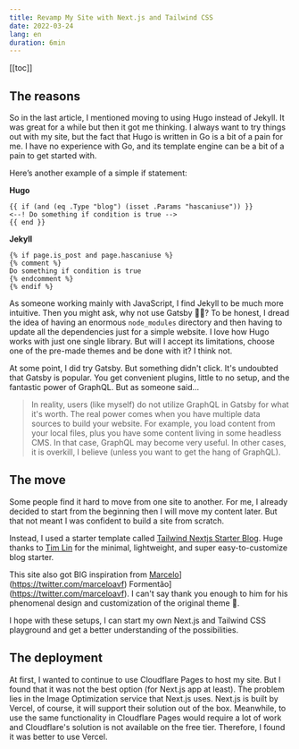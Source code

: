 ```yaml
---
title: Revamp My Site with Next.js and Tailwind CSS
date: 2022-03-24
lang: en
duration: 6min
---
```


[[toc]]

## The reasons

So in the last article, I mentioned moving to using Hugo instead of Jekyll. It was great for a while but then it got me thinking. I always want to try things out with my site, but the fact that Hugo is written in Go is a bit of a pain for me. I have no experience with Go, and its template engine can be a bit of a pain to get started with.

Here’s another example of a simple if statement:

**Hugo**

```
{{ if (and (eq .Type "blog") (isset .Params "hascaniuse")) }}
<--! Do something if condition is true -->
{{ end }}
```

**Jekyll**

```
{% if page.is_post and page.hascaniuse %}
{% comment %}
Do something if condition is true
{% endcomment %}
{% endif %}
```

As someone working mainly with JavaScript, I find Jekyll to be much more intuitive. Then you might ask, why not use Gatsby 🤷‍♂️? To be honest, I dread the idea of having an enormous `node_modules` directory and then having to update all the dependencies just for a simple website. I love how Hugo works with just one single library. But will I accept its limitations, choose one of the pre-made themes and be done with it? I think not.

At some point, I did try Gatsby. But something didn't click. It's undoubted that Gatsby is popular. You get convenient plugins, little to no setup, and the fantastic power of GraphQL. But as someone said...

> In reality, users (like myself) do not utilize GraphQL in Gatsby for what it's worth. The real power comes when you have multiple data sources to build your website. For example, you load content from your local files, plus you have some content living in some headless CMS. In that case, GraphQL may become very useful. In other cases, it is overkill, I believe (unless you want to get the hang of GraphQL).

## The move

Some people find it hard to move from one site to another. For me, I already decided to start from the beginning then I will move my content later. But that not meant I was confident to build a site from scratch.

Instead, I used a starter template called [Tailwind Nextjs Starter Blog](https://github.com/timlrx/tailwind-nextjs-starter-blog). Huge thanks to [Tim Lin](https://twitter.com/timlrxx) for the minimal, lightweight, and super easy-to-customize blog starter.

This site also got BIG inspiration from [Marcelo](https://twitter.com/marceloavf)](https://twitter.com/marceloavf) Formentão](https://twitter.com/marceloavf). I can't say thank you enough to him for his phenomenal design and customization of the original theme 🙏.

I hope with these setups, I can start my own Next.js and Tailwind CSS playground and get a better understanding of the possibilities.

## The deployment

At first, I wanted to continue to use Cloudflare Pages to host my site. But I found that it was not the best option (for Next.js app at least). The problem lies in the Image Optimization service that Next.js uses. Next.js is built by Vercel, of course, it will support their solution out of the box. Meanwhile, to use the same functionality in Cloudflare Pages would require a lot of work and Cloudflare's solution is not available on the free tier. Therefore, I found it was better to use Vercel.
